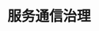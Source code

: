 ---
title: "服务通信治理"
description: "讲解Rainbond对服务（HTTP,gRPC,TCP）的治理原理" 
menu: "micro-service-mesh-connection"
weight: 21005
hidden: true
---